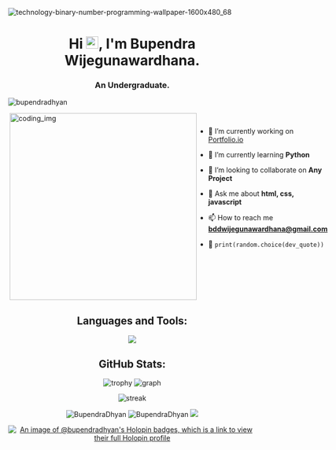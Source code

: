 ![technology-binary-number-programming-wallpaper-1600x480_68](https://user-images.githubusercontent.com/88621342/202923774-e8529a32-8047-4fad-98e0-71b550230481.jpg)
<h1 align="center">Hi <img src="https://media.giphy.com/media/hvRJCLFzcasrR4ia7z/giphy.gif" width="25px">, I'm Bupendra Wijegunawardhana.</h1>
<h3 align="center">An Undergraduate.</h3>

 <p align="left"> <img src="https://komarev.com/ghpvc/?username=BupendraDhyan&label=Profile%20views&color=0e75b6&style=flat" alt="bupendradhyan" /></p>
 <p align="left" img src="https://badges.pufler.dev/visits/bupendradhyan/char-al?color=black&logo=github&style=flat" alt="bupendradhyan" /></p>
 
<div style="display:flex">
  <img align="right" alt="coding_img" width="380" src="https://media.giphy.com/media/RbDKaczqWovIugyJmW/giphy.gif">
  </p>

- 🔭 I’m currently working on [Portfolio.io](https://github.com/BupendraDhyan/portfolio.io)

- 🌱 I’m currently learning **Python**

- 👯 I’m looking to collaborate on **Any Project**

- 💬 Ask me about **html, css, javascript**

- 📫 How to reach me **bddwijegunawardhana@gmail.com**

- 🐍 `print(random.choice(dev_quote))`
</div>



<h2 align="center">Languages and Tools:</h2>
<p align="center"> 
  <img src="https://skillicons.dev/icons?i=androidstudio,angular,arduino,blender,bootstrap,css,dart,discord,django,express,figma,firebase,flask,flutter,git,github,gitlab,heroku,html,java,js,linux,mongodb,mysql,nodejs,ps,py,selenium,ts,vscode&perline=10">
</p>


<h2 align="center">GitHub Stats:</h3>
<div align="center">


![trophy](https://github-profile-trophy.vercel.app/?username=bupendradhyan&no-bg=true&no-frame=true&column=4&theme=algolia)
![graph](https://github-readme-activity-graph.vercel.app/graph?username=bupendradhyan&bg_color=0000000&color=2980b9&line=2980b9&point=27ae60&area_color=2980b9&area=true&hide_border=true)

![streak](https://github-contributor-stats.vercel.app/api?username=bupendradhyan&title_color=3498db&text_color=2ecc71&icon_color=3498db&bg_color=00000000&hide_border=true&show_icons=true&include_all_commits=true&count_private=true&disable_animations=true)


<img src="https://github-readme-stats.vercel.app/api/top-langs?username=BupendraDhyan&layout=compact&include_all_commits=true&count_private=true&show_icons=true&line_height=20&title_color=7A7ADB&icon_color=2234AE&text_color=D3D3D3&bg_color=0,000000,130F40" alt="BupendraDhyan" />

<img src="https://github-readme-stats.vercel.app/api?username=BupendraDhyan&show_icons=true&line_height=20&title_color=7A7ADB&icon_color=2234AE&text_color=D3D3D3&bg_color=0,000000,130F40&include_all_commits=true&count_private=true" alt="BupendraDhyan" />

<img src="https://github-readme-streak-stats.herokuapp.com/?user=BupendraDhyan&border=D3D3D3&sideNums=7A7ADB&background=130F40&stroke=6842DB&currStreakNum=7A7ADB&ring=5B3CDD&fire=D3D351&currStreakLabel=D3D3D3&sideLabels=D3D3D3&dates=A3A3A3" />




[![An image of @bupendradhyan's Holopin badges, which is a link to view their full Holopin profile](https://holopin.me/bupendradhyan)](https://holopin.io/@bupendradhyan)

</div>
